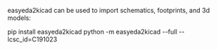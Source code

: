 easyeda2kicad can be used to import schematics, footprints, and 3d models:

pip install easyeda2kicad
python -m easyeda2kicad --full --lcsc_id=C191023
